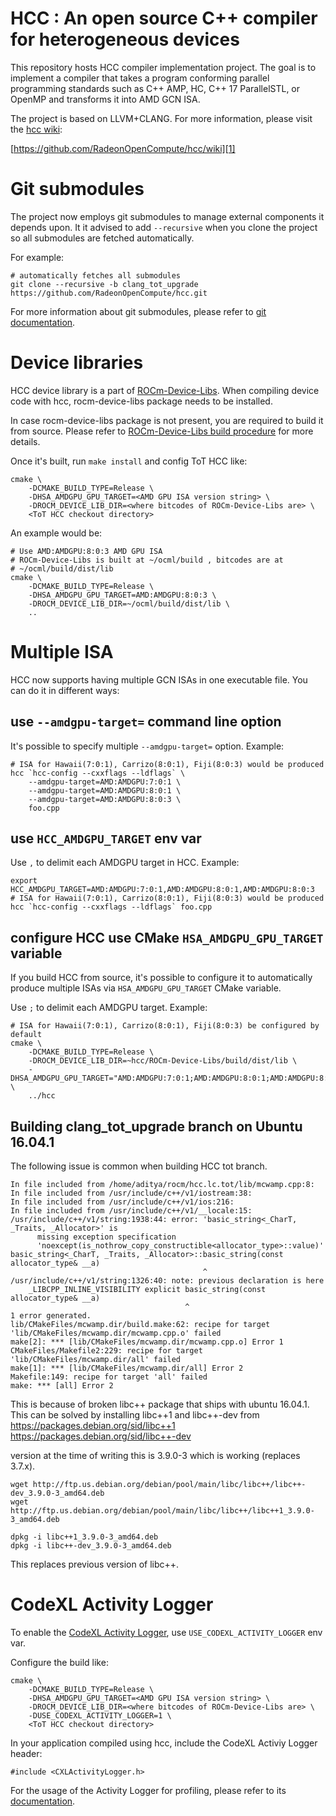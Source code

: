 HCC : An open source C++ compiler for heterogeneous devices
===========================================================
This repository hosts HCC compiler implementation project. The goal is to implement a compiler that takes a program conforming parallel programming standards such as C++ AMP, HC, C++ 17 ParallelSTL, or OpenMP and transforms it into AMD GCN ISA.

The project is based on LLVM+CLANG.  For more information, please visit the [hcc wiki][1]:

[https://github.com/RadeonOpenCompute/hcc/wiki][1]

Git submodules
==============
The project now employs git submodules to manage external components it depends upon. It it advised to add `--recursive` when you clone the project so all submodules are fetched automatically.

For example:
```
# automatically fetches all submodules
git clone --recursive -b clang_tot_upgrade https://github.com/RadeonOpenCompute/hcc.git
```

For more information about git submodules, please refer to [git documentation][2].

[//]: # (References)
[1]: https://github.com/RadeonOpenCompute/hcc/wiki
[2]: https://git-scm.com/book/en/v2/Git-Tools-Submodules

Device libraries
================
HCC device library is a part of [ROCm-Device-Libs](https://github.com/RadeonOpenCompute/ROCm-Device-Libs).
When compiling device code with hcc, rocm-device-libs package needs to be
installed.

In case rocm-device-libs package is not present, you are required to build it
from source. Please refer to [ROCm-Device-Libs build procedure](https://github.com/RadeonOpenCompute/ROCm-Device-Libs#building) for more details.

Once it's built, run `make install` and config ToT HCC like:

```
cmake \
    -DCMAKE_BUILD_TYPE=Release \
    -DHSA_AMDGPU_GPU_TARGET=<AMD GPU ISA version string> \
    -DROCM_DEVICE_LIB_DIR=<where bitcodes of ROCm-Device-Libs are> \
    <ToT HCC checkout directory>
```

An example would be:
```
# Use AMD:AMDGPU:8:0:3 AMD GPU ISA
# ROCm-Device-Libs is built at ~/ocml/build , bitcodes are at
# ~/ocml/build/dist/lib
cmake \
    -DCMAKE_BUILD_TYPE=Release \
    -DHSA_AMDGPU_GPU_TARGET=AMD:AMDGPU:8:0:3 \
    -DROCM_DEVICE_LIB_DIR=~/ocml/build/dist/lib \
    ..
```

Multiple ISA
============

HCC now supports having multiple GCN ISAs in one executable file. You can do it in different ways:

use `--amdgpu-target=` command line option
------------------------------------------
It's possible to specify multiple `--amdgpu-target=` option. Example:

```
# ISA for Hawaii(7:0:1), Carrizo(8:0:1), Fiji(8:0:3) would be produced
hcc `hcc-config --cxxflags --ldflags` \
    --amdgpu-target=AMD:AMDGPU:7:0:1 \
    --amdgpu-target=AMD:AMDGPU:8:0:1 \
    --amdgpu-target=AMD:AMDGPU:8:0:3 \
    foo.cpp
```

use `HCC_AMDGPU_TARGET` env var
------------------------------------------
Use `,` to delimit each AMDGPU target in HCC. Example:

```
export HCC_AMDGPU_TARGET=AMD:AMDGPU:7:0:1,AMD:AMDGPU:8:0:1,AMD:AMDGPU:8:0:3
# ISA for Hawaii(7:0:1), Carrizo(8:0:1), Fiji(8:0:3) would be produced
hcc `hcc-config --cxxflags --ldflags` foo.cpp
```

configure HCC use CMake `HSA_AMDGPU_GPU_TARGET` variable
---------------------------------------------------------
If you build HCC from source, it's possible to configure it to automatically
produce multiple ISAs via `HSA_AMDGPU_GPU_TARGET` CMake variable.

Use `;` to delimit each AMDGPU target. Example:

```
# ISA for Hawaii(7:0:1), Carrizo(8:0:1), Fiji(8:0:3) be configured by default
cmake \
    -DCMAKE_BUILD_TYPE=Release \
    -DROCM_DEVICE_LIB_DIR=~hcc/ROCm-Device-Libs/build/dist/lib \
    -DHSA_AMDGPU_GPU_TARGET="AMD:AMDGPU:7:0:1;AMD:AMDGPU:8:0:1;AMD:AMDGPU:8:0:3" \
    ../hcc
```

Building clang_tot_upgrade branch on Ubuntu 16.04.1
----------------------------------------------------
The following issue is common when building HCC tot branch.

```
In file included from /home/aditya/rocm/hcc.lc.tot/lib/mcwamp.cpp:8:
In file included from /usr/include/c++/v1/iostream:38:
In file included from /usr/include/c++/v1/ios:216:
In file included from /usr/include/c++/v1/__locale:15:
/usr/include/c++/v1/string:1938:44: error: 'basic_string<_CharT, _Traits, _Allocator>' is
      missing exception specification
      'noexcept(is_nothrow_copy_constructible<allocator_type>::value)'
basic_string<_CharT, _Traits, _Allocator>::basic_string(const allocator_type& __a)
                                           ^
/usr/include/c++/v1/string:1326:40: note: previous declaration is here
    _LIBCPP_INLINE_VISIBILITY explicit basic_string(const allocator_type& __a)
                                       ^
1 error generated.
lib/CMakeFiles/mcwamp.dir/build.make:62: recipe for target 'lib/CMakeFiles/mcwamp.dir/mcwamp.cpp.o' failed
make[2]: *** [lib/CMakeFiles/mcwamp.dir/mcwamp.cpp.o] Error 1
CMakeFiles/Makefile2:229: recipe for target 'lib/CMakeFiles/mcwamp.dir/all' failed
make[1]: *** [lib/CMakeFiles/mcwamp.dir/all] Error 2
Makefile:149: recipe for target 'all' failed
make: *** [all] Error 2
```

This is because of broken libc++ package that ships with ubuntu 16.04.1. 
This can be solved by installing libc++1 and libc++-dev from 
https://packages.debian.org/sid/libc++1
https://packages.debian.org/sid/libc++-dev

version at the time of writing this is 3.9.0-3 which is working (replaces 3.7.x).

```
wget http://ftp.us.debian.org/debian/pool/main/libc/libc++/libc++-dev_3.9.0-3_amd64.deb
wget http://ftp.us.debian.org/debian/pool/main/libc/libc++/libc++1_3.9.0-3_amd64.deb

dpkg -i libc++1_3.9.0-3_amd64.deb
dpkg -i libc++-dev_3.9.0-3_amd64.deb
```

This replaces previous version of libc++.

CodeXL Activity Logger
======================
To enable the [CodeXL Activity Logger](https://github.com/RadeonOpenCompute/ROCm-Profiler/tree/master/CXLActivityLogger), use `USE_CODEXL_ACTIVITY_LOGGER` env var.

Configure the build like: 

```
cmake \
    -DCMAKE_BUILD_TYPE=Release \
    -DHSA_AMDGPU_GPU_TARGET=<AMD GPU ISA version string> \
    -DROCM_DEVICE_LIB_DIR=<where bitcodes of ROCm-Device-Libs are> \
    -DUSE_CODEXL_ACTIVITY_LOGGER=1 \
    <ToT HCC checkout directory>
```

In your application compiled using hcc, include the CodeXL Activiy Logger header:
```
#include <CXLActivityLogger.h>
```
For the usage of the Activity Logger for profiling, please refer to its [documentation](https://github.com/RadeonOpenCompute/ROCm-Profiler/blob/master/CXLActivityLogger/doc/AMDTActivityLogger.pdf).
